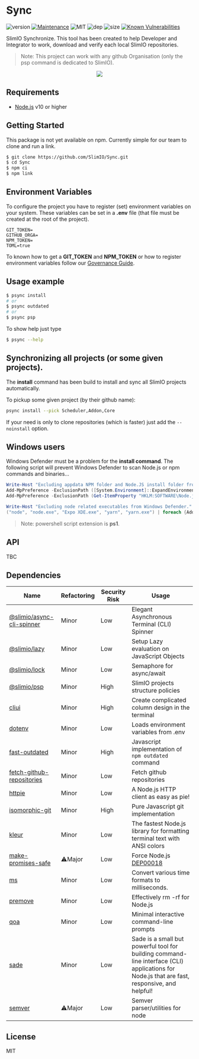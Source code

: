 # Sync
![version](https://img.shields.io/badge/dynamic/json.svg?url=https://raw.githubusercontent.com/SlimIO/Sync/master/package.json?token=AOgWw3vrgQuu-U4fz1c7yYZyc7XJPNtrks5catjdwA%3D%3D&query=$.version&label=Version)
[![Maintenance](https://img.shields.io/badge/Maintained%3F-yes-green.svg)](https://github.com/SlimIO/Sync/commit-activity)
![MIT](https://img.shields.io/github/license/mashape/apistatus.svg)
![dep](https://img.shields.io/david/SlimIO/Sync)
![size](https://img.shields.io/github/languages/code-size/SlimIO/Sync)
[![Known Vulnerabilities](https://snyk.io//test/github/SlimIO/Sync/badge.svg?targetFile=package.json)](https://snyk.io//test/github/SlimIO/Sync?targetFile=package.json)

SlimIO Synchronize. This tool has been created to help Developer and Integrator to work, download and verify each local SlimIO repositories.

> Note: This project can work with any github Organisation (only the psp command is dedicated to SlimIO).

<p align="center">
    <img src="https://i.imgur.com/pn8WNoW.gif">
</p>

## Requirements
- [Node.js](https://nodejs.org/en/) v10 or higher

## Getting Started

This package is not yet available on npm. Currently simple for our team to clone and run a link.

```bash
$ git clone https://github.com/SlimIO/Sync.git
$ cd Sync
$ npm ci
$ npm link
```

## Environment Variables

To configure the project you have to register (set) environment variables on your system. These variables can be set in a **.env** file (that file must be created at the root of the project).
```
GIT_TOKEN=
GITHUB_ORGA=
NPM_TOKEN=
TOML=true
```

To known how to get a **GIT_TOKEN** and **NPM_TOKEN** or how to register environment variables follow our [Governance Guide](https://github.com/SlimIO/Governance/blob/master/docs/tooling.md#environment-variables).

## Usage example
```bash
$ psync install
# or
$ psync outdated
# or
$ psync psp
```

To show help just type
```bash
$ psync --help
```

## Synchronizing all projects (or some given projects).

The **install** command has been build to install and sync all SlimIO projects automatically.

To pickup some given project (by their github name):
```bash
psync install --pick Scheduler,Addon,Core
```

If your need is only to clone repositories (which is faster) just add the `--noinstall` option.

## Windows users
Windows Defender must be a problem for the **install command**. The following script will prevent Windows Defender to scan Node.js or npm commands and binaries...

```powershell
Write-Host "Excluding appdata NPM folder and Node.JS install folder from Windows Defender."
Add-MpPreference -ExclusionPath ([System.Environment]::ExpandEnvironmentVariables("%APPDATA%\npm\"))
Add-MpPreference -ExclusionPath (Get-ItemProperty "HKLM:SOFTWARE\Node.js" | Select-Object -Property InstallPath)

Write-Host "Excluding node related executables from Windows Defender."
("node", "node.exe", "Expo XDE.exe", "yarn", "yarn.exe") | foreach {Add-MpPreference -ExclusionProcess $_}
```

> Note: powershell script extension is **ps1**.

## API
TBC

## Dependencies

|Name|Refactoring|Security Risk|Usage|
|---|---|---|---|
|[@slimio/async-cli-spinner](https://github.com/SlimIO/Async-cli-spinner)|Minor|Low|Elegant Asynchronous Terminal (CLI) Spinner|
|[@slimio/lazy](https://github.com/SlimIO/Lazy)|Minor|Low|Setup Lazy evaluation on JavaScript Objects|
|[@slimio/lock](https://github.com/SlimIO/Lock)|Minor|Low|Semaphore for async/await|
|[@slimio/psp](https://github.com/SlimIO/psp)|Minor|High|SlimIO projects structure policies|
|[cliui](https://github.com/yargs/cliui#readme)|Minor|High|Create complicated column design in the terminal|
|[dotenv](https://github.com/motdotla/dotenv)|Minor|Low|Loads environment variables from .env|
|[fast-outdated](https://github.com/fraxken/fast-outdated#readme)|Minor|High|Javascript implementation of `npm outdated` command|
|[fetch-github-repositories](https://github.com/fraxken/fetch-github-repositories)|Minor|Low|Fetch github repositories|
|[httpie](https://github.com/lukeed/httpie#readme)|Minor|Low|A Node.js HTTP client as easy as pie!|
|[isomorphic-git](https://isomorphic-git.org/)|Minor|High|Pure Javascript git implementation|
|[kleur](https://github.com/lukeed/kleur)|Minor|Low|The fastest Node.js library for formatting terminal text with ANSI colors|
|[make-promises-safe](https://github.com/mcollina/make-promises-safe)|⚠️Major|Low|Force Node.js [DEP00018](https://nodejs.org/dist/latest-v8.x/docs/api/deprecations.html#deprecations_dep0018_unhandled_promise_rejections)|
|[ms](https://github.com/zeit/ms#readme)|Minor|Low|Convert various time formats to milliseconds.|
|[premove](https://github.com/lukeed/premove#readme)|Minor|Low|Effectively rm -rf for Node.js|
|[qoa](https://github.com/klaussinani/qoa#readme)|Minor|Low|Minimal interactive command-line prompts|
|[sade](https://github.com/lukeed/sade#readme)|Minor|Low|Sade is a small but powerful tool for building command-line interface (CLI) applications for Node.js that are fast, responsive, and helpful!|
|[semver](https://github.com/npm/node-semver)|⚠️Major|Low|Semver parser/utilities for node|

## License
MIT
